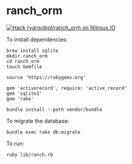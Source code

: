 ranch_orm
=========

[![Hack ryansobol/ranch_orm on Nitrous.IO](https://d3o0mnbgv6k92a.cloudfront.net/assets/hack-l-v1-4b6757c3247e3c50314390ece34cdb11.png)](https://www.nitrous.io/hack_button?source=embed&runtime=rails&repo=ryansobol%2Franch_orm&file_to_open=README.nitrous.md)

To install dependencies:

```
brew install sqlite
mkdir ranch_orm
cd ranch_orm
touch Gemfile
```

```
source 'https://rubygems.org'

gem 'activerecord', require: 'active_record'
gem 'sqlite3'
gem 'rake'
```

```
bundle install --path vendor/bundle
```

To migrate the database:

```
bundle exec rake db:migrate
```

To run:

```
ruby lib/ranch.rb
```

